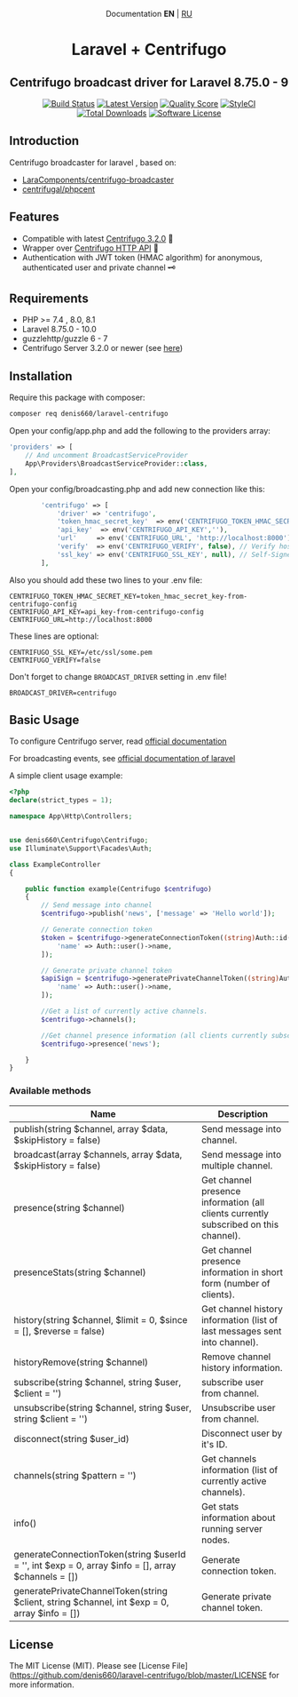 <p align="center">Documentation <b>EN</b> | <a href="https://github.com/denis660/laravel-centrifuge/blob/master/README_RU.md">RU</a></p>

<h1 align="center">Laravel + Centrifugo</h1>
<h2 align="center">Centrifugo broadcast driver for Laravel 8.75.0 - 9 </h2>

<p align="center">
<a href="https://scrutinizer-ci.com/g/denis660/laravel-centrifugo"><img src="https://scrutinizer-ci.com/g/denis660/laravel-centrifugo/badges/quality-score.png?b=master" alt="Build Status"></a>
<a href="https://github.com/denis660/laravel-centrifugo/releases"><img src="https://img.shields.io/github/release/denis660/laravel-centrifugo.svg?style=flat-square" alt="Latest Version"></a>
<a href="https://scrutinizer-ci.com/g/denis660/laravel-centrifugo"><img src="https://img.shields.io/scrutinizer/g/denis660/laravel-centrifugo.svg?style=flat-square" alt="Quality Score"></a>
<a href="https://github.styleci.io/repos/324202212"><img src="https://github.styleci.io/repos/324202212/shield?branch=master" alt="StyleCI"></a>
<a href="https://packagist.org/packages/denis660/laravel-centrifugo"><img src="https://img.shields.io/packagist/dt/denis660/laravel-centrifugo.svg?style=flat-square" alt="Total Downloads"></a>
<a href="https://github.com/denis660/Centrifuge/blob/master/LICENSE"><img src="https://img.shields.io/badge/license-MIT-blue.svg" alt="Software License"></a>
</p>

## Introduction
Centrifugo broadcaster for laravel  , based on:
- [LaraComponents/centrifugo-broadcaster](https://github.com/LaraComponents/centrifugo-broadcaster)
- [centrifugal/phpcent](https://github.com/centrifugal/phpcent)

## Features
- Compatible with latest [Centrifugo 3.2.0](https://github.com/centrifugal/centrifugo/releases/tag/v3.2.0) 🚀
- Wrapper over [Centrifugo HTTP API](https://centrifugal.dev/docs/server/server_api) 🔌
- Authentication with JWT token (HMAC algorithm) for anonymous, authenticated user and private channel 🗝️

## Requirements
- PHP >= 7.4 , 8.0, 8.1
- Laravel 8.75.0 - 10.0
- guzzlehttp/guzzle 6 - 7
- Centrifugo Server 3.2.0 or newer (see [here](https://github.com/centrifugal/centrifugo))

## Installation

Require this package with composer:

```bash
composer req denis660/laravel-centrifugo
```


Open your config/app.php and add the following to the providers array:

```php
'providers' => [
    // And uncomment BroadcastServiceProvider
    App\Providers\BroadcastServiceProvider::class,
],
```

Open your config/broadcasting.php and add new connection like this:

```php
        'centrifugo' => [
            'driver' => 'centrifugo',
            'token_hmac_secret_key'  => env('CENTRIFUGO_TOKEN_HMAC_SECRET_KEY',''),
            'api_key'  => env('CENTRIFUGO_API_KEY',''),
            'url'     => env('CENTRIFUGO_URL', 'http://localhost:8000'), // centrifugo api url
            'verify'  => env('CENTRIFUGO_VERIFY', false), // Verify host ssl if centrifugo uses this
            'ssl_key' => env('CENTRIFUGO_SSL_KEY', null), // Self-Signed SSl Key for Host (require verify=true)
        ],
```

Also you should add these two lines to your .env file:

```
CENTRIFUGO_TOKEN_HMAC_SECRET_KEY=token_hmac_secret_key-from-centrifugo-config
CENTRIFUGO_API_KEY=api_key-from-centrifugo-config
CENTRIFUGO_URL=http://localhost:8000
```

These lines are optional:
```
CENTRIFUGO_SSL_KEY=/etc/ssl/some.pem
CENTRIFUGO_VERIFY=false
```

Don't forget to change `BROADCAST_DRIVER` setting in .env file!

```
BROADCAST_DRIVER=centrifugo
```

## Basic Usage

To configure Centrifugo server, read [official documentation](https://centrifugal.dev)

For broadcasting events, see [official documentation of laravel](https://laravel.com/docs/8.x/broadcasting)

A simple client usage example:

```php
<?php
declare(strict_types = 1);

namespace App\Http\Controllers;


use denis660\Centrifugo\Centrifugo;
use Illuminate\Support\Facades\Auth;

class ExampleController
{

    public function example(Centrifugo $centrifugo)
    {
        // Send message into channel
        $centrifugo->publish('news', ['message' => 'Hello world']);

        // Generate connection token
        $token = $centrifugo->generateConnectionToken((string)Auth::id(), 0, [
            'name' => Auth::user()->name,
        ]);

        // Generate private channel token
        $apiSign = $centrifugo->generatePrivateChannelToken((string)Auth::id(), 'channel', time() + 5 * 60, [
            'name' => Auth::user()->name,
        ]);

        //Get a list of currently active channels.
        $centrifugo->channels();

        //Get channel presence information (all clients currently subscribed on this channel).
        $centrifugo->presence('news');

    }
}
```

### Available methods

| Name | Description |
|------|-------------|
| publish(string $channel, array $data, $skipHistory = false) | Send message into channel. |
| broadcast(array $channels, array $data, $skipHistory = false) | Send message into multiple channel. |
| presence(string $channel) | Get channel presence information (all clients currently subscribed on this channel). |
| presenceStats(string $channel) | Get channel presence information in short form (number of clients).|
| history(string $channel, $limit = 0, $since = [], $reverse = false) | Get channel history information (list of last messages sent into channel). |
| historyRemove(string $channel) | Remove channel history information.
| subscribe(string $channel,  string $user, $client = '') | subscribe user from channel. |
| unsubscribe(string $channel, string $user, string $client = '') | Unsubscribe user from channel. |
| disconnect(string $user_id) | Disconnect user by it's ID. |
| channels(string $pattern = '') | Get channels information (list of currently active channels). |
| info() | Get stats information about running server nodes. |
| generateConnectionToken(string $userId = '', int $exp = 0, array $info = [], array $channels = [])  | Generate connection token. |
| generatePrivateChannelToken(string $client, string $channel, int $exp = 0, array $info = []) | Generate private channel token. |

## License

The MIT License (MIT). Please see [License File](https://github.com/denis660/laravel-centrifugo/blob/master/LICENSE for more information.
